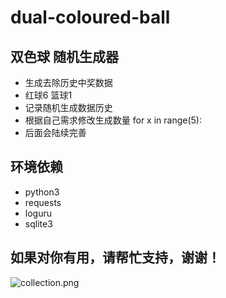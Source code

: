 # dual-coloured-ball

##  双色球 随机生成器

- 生成去除历史中奖数据
- 红球6 篮球1
- 记录随机生成数据历史
- 根据自己需求修改生成数量 for x in range(5):
- 后面会陆续完善

## 环境依赖
- python3
- requests
- loguru
- sqlite3

## 如果对你有用，请帮忙支持，谢谢！
![collection.png]()
